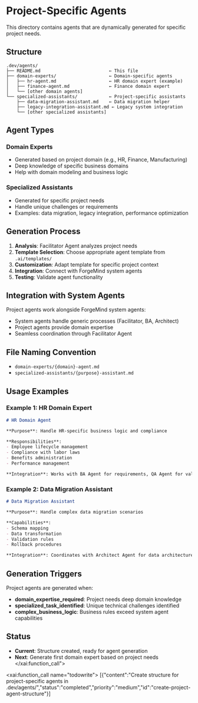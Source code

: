 # Project-Specific Agents

This directory contains agents that are dynamically generated for specific project needs.

## Structure

```
.dev/agents/
├── README.md                          ← This file
├── domain-experts/                    ← Domain-specific agents
│   ├── hr-agent.md                    ← HR domain expert (example)
│   ├── finance-agent.md               ← Finance domain expert
│   └── [other domain agents]
└── specialized-assistants/            ← Project-specific assistants
    ├── data-migration-assistant.md    ← Data migration helper
    ├── legacy-integration-assistant.md ← Legacy system integration
    └── [other specialized assistants]
```

## Agent Types

### Domain Experts
- Generated based on project domain (e.g., HR, Finance, Manufacturing)
- Deep knowledge of specific business domains
- Help with domain modeling and business logic

### Specialized Assistants
- Generated for specific project needs
- Handle unique challenges or requirements
- Examples: data migration, legacy integration, performance optimization

## Generation Process

1. **Analysis**: Facilitator Agent analyzes project needs
2. **Template Selection**: Choose appropriate agent template from `.ai/templates/`
3. **Customization**: Adapt template for specific project context
4. **Integration**: Connect with ForgeMind system agents
5. **Testing**: Validate agent functionality

## Integration with System Agents

Project agents work alongside ForgeMind system agents:
- System agents handle generic processes (Facilitator, BA, Architect)
- Project agents provide domain expertise
- Seamless coordination through Facilitator Agent

## File Naming Convention

- `domain-experts/{domain}-agent.md`
- `specialized-assistants/{purpose}-assistant.md`

## Usage Examples

### Example 1: HR Domain Expert
```markdown
# HR Domain Agent

**Purpose**: Handle HR-specific business logic and compliance

**Responsibilities**:
- Employee lifecycle management
- Compliance with labor laws
- Benefits administration
- Performance management

**Integration**: Works with BA Agent for requirements, QA Agent for validation
```

### Example 2: Data Migration Assistant
```markdown
# Data Migration Assistant

**Purpose**: Handle complex data migration scenarios

**Capabilities**:
- Schema mapping
- Data transformation
- Validation rules
- Rollback procedures

**Integration**: Coordinates with Architect Agent for data architecture
```

## Generation Triggers

Project agents are generated when:
- **domain_expertise_required**: Project needs deep domain knowledge
- **specialized_task_identified**: Unique technical challenges identified
- **complex_business_logic**: Business rules exceed system agent capabilities

## Status

- **Current**: Structure created, ready for agent generation
- **Next**: Generate first domain expert based on project needs</content>
</xai:function_call"> 

<xai:function_call name="todowrite">
<parameter name="todos">[{"content":"Create structure for project-specific agents in .dev/agents/","status":"completed","priority":"medium","id":"create-project-agent-structure"}]